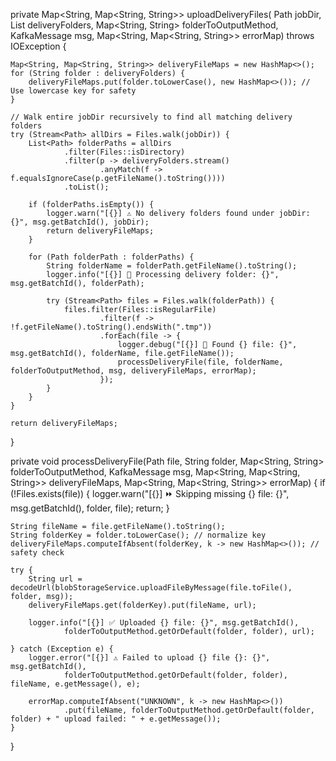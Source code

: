 private Map<String, Map<String, String>> uploadDeliveryFiles(
        Path jobDir,
        List<String> deliveryFolders,
        Map<String, String> folderToOutputMethod,
        KafkaMessage msg,
        Map<String, Map<String, String>> errorMap) throws IOException {

    Map<String, Map<String, String>> deliveryFileMaps = new HashMap<>();
    for (String folder : deliveryFolders) {
        deliveryFileMaps.put(folder.toLowerCase(), new HashMap<>()); // Use lowercase key for safety
    }

    // Walk entire jobDir recursively to find all matching delivery folders
    try (Stream<Path> allDirs = Files.walk(jobDir)) {
        List<Path> folderPaths = allDirs
                .filter(Files::isDirectory)
                .filter(p -> deliveryFolders.stream()
                        .anyMatch(f -> f.equalsIgnoreCase(p.getFileName().toString())))
                .toList();

        if (folderPaths.isEmpty()) {
            logger.warn("[{}] ⚠️ No delivery folders found under jobDir: {}", msg.getBatchId(), jobDir);
            return deliveryFileMaps;
        }

        for (Path folderPath : folderPaths) {
            String folderName = folderPath.getFileName().toString();
            logger.info("[{}] 🔎 Processing delivery folder: {}", msg.getBatchId(), folderPath);

            try (Stream<Path> files = Files.walk(folderPath)) {
                files.filter(Files::isRegularFile)
                        .filter(f -> !f.getFileName().toString().endsWith(".tmp"))
                        .forEach(file -> {
                            logger.debug("[{}] 📂 Found {} file: {}", msg.getBatchId(), folderName, file.getFileName());
                            processDeliveryFile(file, folderName, folderToOutputMethod, msg, deliveryFileMaps, errorMap);
                        });
            }
        }
    }

    return deliveryFileMaps;
}

private void processDeliveryFile(Path file, String folder,
                                 Map<String, String> folderToOutputMethod,
                                 KafkaMessage msg,
                                 Map<String, Map<String, String>> deliveryFileMaps,
                                 Map<String, Map<String, String>> errorMap) {
    if (!Files.exists(file)) {
        logger.warn("[{}] ⏩ Skipping missing {} file: {}", msg.getBatchId(), folder, file);
        return;
    }

    String fileName = file.getFileName().toString();
    String folderKey = folder.toLowerCase(); // normalize key
    deliveryFileMaps.computeIfAbsent(folderKey, k -> new HashMap<>()); // safety check

    try {
        String url = decodeUrl(blobStorageService.uploadFileByMessage(file.toFile(), folder, msg));
        deliveryFileMaps.get(folderKey).put(fileName, url);

        logger.info("[{}] ✅ Uploaded {} file: {}", msg.getBatchId(),
                folderToOutputMethod.getOrDefault(folder, folder), url);

    } catch (Exception e) {
        logger.error("[{}] ⚠️ Failed to upload {} file {}: {}", msg.getBatchId(),
                folderToOutputMethod.getOrDefault(folder, folder), fileName, e.getMessage(), e);

        errorMap.computeIfAbsent("UNKNOWN", k -> new HashMap<>())
                .put(fileName, folderToOutputMethod.getOrDefault(folder, folder) + " upload failed: " + e.getMessage());
    }
}

